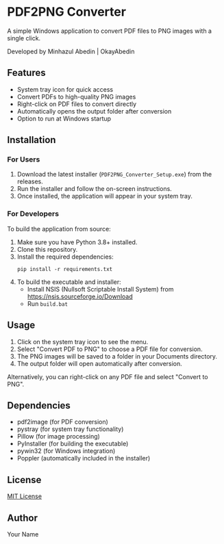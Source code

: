 # PDF2PNG Converter

A simple Windows application to convert PDF files to PNG images with a single click.

Developed by Minhazul Abedin | OkayAbedin

## Features

- System tray icon for quick access
- Convert PDFs to high-quality PNG images
- Right-click on PDF files to convert directly
- Automatically opens the output folder after conversion
- Option to run at Windows startup

## Installation

### For Users

1. Download the latest installer (`PDF2PNG_Converter_Setup.exe`) from the releases.
2. Run the installer and follow the on-screen instructions.
3. Once installed, the application will appear in your system tray.

### For Developers

To build the application from source:

1. Make sure you have Python 3.8+ installed.
2. Clone this repository.
3. Install the required dependencies:
   ```
   pip install -r requirements.txt
   ```
4. To build the executable and installer:
   - Install NSIS (Nullsoft Scriptable Install System) from https://nsis.sourceforge.io/Download
   - Run `build.bat`

## Usage

1. Click on the system tray icon to see the menu.
2. Select "Convert PDF to PNG" to choose a PDF file for conversion.
3. The PNG images will be saved to a folder in your Documents directory.
4. The output folder will open automatically after conversion.

Alternatively, you can right-click on any PDF file and select "Convert to PNG".

## Dependencies

- pdf2image (for PDF conversion)
- pystray (for system tray functionality)
- Pillow (for image processing)
- PyInstaller (for building the executable)
- pywin32 (for Windows integration)
- Poppler (automatically included in the installer)

## License

[MIT License](LICENSE)

## Author

Your Name

